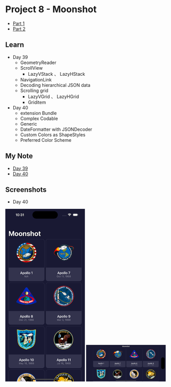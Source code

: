 # **Project 8 - Moonshot**



- [Part 1](https://www.hackingwithswift.com/100/swiftui/39)
- [Part 2](https://www.hackingwithswift.com/100/swiftui/40)


## **Learn**

- Day 39
    - GeometryReader
    - ScrollView
        - LazyVStack 、   LazyHStack
    - NavigationLink
    - Decoding hierarchical JSON data
    - Scrolling grid
        - LazyVGrid 、 LazyHGrid
        - Griditem
- Day 40
    - extension Bundle
    - Complex Codable
    - Generic
    - DateFormatter with JSONDecoder
    - Custom Colors as ShapeStyles
    - Preferred Color Scheme
    
## **My Note**

- [Day 39](https://hsiangdev.notion.site/Day-39-Project-8-Part-1-100DaysOfSwiftUI-3670328e799742e9a61397a2ff6c7670?pvs=4)
- [Day 40](https://hsiangdev.notion.site/Day-40-Project-8-Part-2-Moonshot-100DaysOfSwiftUI-8ce92c77f2ba46148dfc7aa5fb0262e8?pvs=4)


## Screenshots

- Day 40

<div>
    <img src="Screenshots/day40-Moonshot-1.png" width="250">
    <img src="Screenshots/day40-Moonshot-2.png" width="250">
</div>
